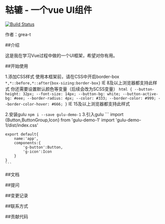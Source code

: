 # 轱辘 - 一个vue UI组件

[![Build Status](https://travis-ci.org/grea-t/gulu-demo.svg?branch=master)](https://travis-ci.org/grea-t/gulu-demo)

作者：grea-t

##介绍

这是我在学习Vue过程中做的一个UI框架，希望对你有用。

##开始使用

1.添加CSS样式
    使用本框架前，请在CSS中开启border-box
    ```
    *,*::before,*::after{box-sizing:border-box}
    ```
    IE 8及以上浏览器都支持此样式
    你还需要设置默认颜色等变量（后续会改为SCSS变量）
    ```
    html {
        --button-height: 32px;
        --font-size: 14px;
        --button-bg: white;
        --button-active-bg: #eee;
        --border-radius: 4px;
        --color: #333;
        --border-color: #999;
        --border-color-hover: #666;
    }
    ```
    IE 15及以上浏览器都支持此样式

2.安装gulu
    ```
    npm i --save gulu-demo-1
    ```
3.引入gulu
    ```
    import {Button,ButtonGroup,Icon} from 'gulu-demo-1'
    import 'gulu-demo-1/dist/index.css'
    
    export default{
        name:'app',
        components:{
            'g-button':Button,
            'g-icon':Icon
        }
    }
    ```

##文档

##提问

##变更记录

##联系方式

##贡献代码